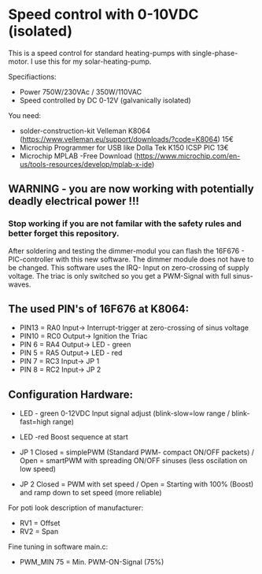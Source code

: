 # Speed control with 0-10VDC (isolated) 
This is a speed control for standard heating-pumps with single-phase-motor. I use this for my solar-heating-pump.

Specifiactions:
- Power 750W/230VAc / 350W/110VAC
- Speed controlled by DC 0-12V (galvanically isolated)

You need:
- solder-construction-kit Velleman K8064 (https://www.velleman.eu/support/downloads/?code=K8064) 15€
- Microchip Programmer for USB like Dolla Tek K150 ICSP PIC 13€
- Microchip MPLAB -Free Download (https://www.microchip.com/en-us/tools-resources/develop/mplab-x-ide)

## WARNING - you are now working with potentially deadly electrical power !!! 
### Stop working if you are not familar with the safety rules and better forget this repository.  

After soldering and testing the dimmer-modul you can flash the 16F676 - PIC-controller with this new software. The dimmer module does not have to be changed. This software uses the IRQ- Input on zero-crossing of supply voltage. The triac is only switched so you get a PWM-Signal with full sinus-waves.

## The used PIN's of 16F676 at K8064:
- PIN13   = RA0     Input->   Interrupt-trigger at zero-crossing of sinus voltage
- PIN10   = RC0     Output->  Ignition the Triac
- PIN 6   = RA4     Output->  LED - green
- PIN 5   = RA5     Output->  LED - red
- PIN 7   = RC3     Input->   JP 1
- PIN 8   = RC2     Input->   JP 2

## Configuration Hardware:
- LED - green     0-12VDC Input signal adjust (blink-slow=low range / blink-fast=high range)
- LED -red        Boost sequence at start

- JP 1            Closed = simplePWM (Standard PWM- compact ON/OFF packets)     / Open = smartPWM with spreading ON/OFF sinuses (less oscilation on low speed)
- JP 2            Closed = PWM with set speed                                   / Open = Starting with 100% (Boost) and ramp down to set speed (more reliable)

For poti look description of manufacturer:
- RV1 = Offset
- RV2 = Span

Fine tuning in software main.c:
- PWM_MIN 75    = Min. PWM-ON-Signal (75%)

